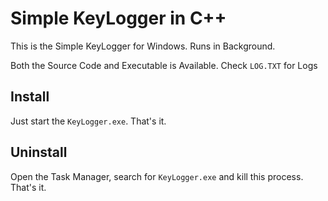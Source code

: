 # Simple KeyLogger in C++

This is the Simple KeyLogger for Windows. Runs in Background.

Both the Source Code and Executable is Available. Check `LOG.TXT` for Logs 

## Install

Just start the `KeyLogger.exe`. That's it.

## Uninstall

Open the Task Manager, search for `KeyLogger.exe` and kill this process. That's it.
